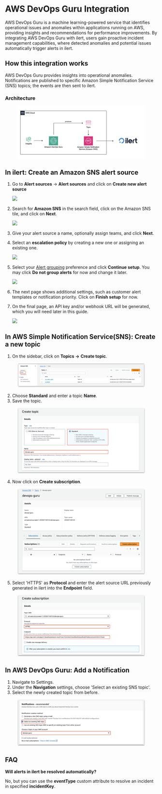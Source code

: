 # AWS DevOps Guru Integration

AWS DevOps Guru is a machine learning-powered service that identifies operational issues and anomalies within applications running on AWS, providing insights and recommendations for performance improvements. By integrating AWS DevOps Guru with ilert, users gain proactive incident management capabilities, where detected anomalies and potential issues automatically trigger alerts in ilert.

## How this integration works <a href="#create-alert-source" id="create-alert-source"></a>

AWS DevOps Guru provides insights into operational anomalies. Notifications are published to specific Amazon Simple Notification Service (SNS) topics; the events are then sent to ilert.

### Architecture <a href="#create-alert-source-2" id="create-alert-source-2"></a>

<figure><img src="../.gitbook/assets/image (2) (4) (1).png" alt=""><figcaption></figcaption></figure>

## In ilert: Create an Amazon SNS alert source <a href="#create-alert-source-2" id="create-alert-source-2"></a>

1.  Go to **Alert sources** -> **Alert sources** and click on **Create new alert source**

    ![](https://docs.ilert.com/~gitbook/image?url=https%3A%2F%2F3394882078-files.gitbook.io%2F%7E%2Ffiles%2Fv0%2Fb%2Fgitbook-x-prod.appspot.com%2Fo%2Fspaces%252F-M76ygPnS4HUcFSX8ulm%252Fuploads%252FjX0cS4q7woTXKajZmc1W%252FScreenshot%25202023-08-28%2520at%252010.21.10.png%3Falt%3Dmedia%26token%3D8ef3666b-84eb-4b51-abee-f07303313941\&width=768\&dpr=4\&quality=100\&sign=4247e46e\&sv=1)
2.  Search for **Amazon SNS** in the search field, click on the Amazon SNS tile, and click on **Next**.

    ![](https://docs.ilert.com/~gitbook/image?url=https%3A%2F%2F3394882078-files.gitbook.io%2F%7E%2Ffiles%2Fv0%2Fb%2Fgitbook-x-prod.appspot.com%2Fo%2Fspaces%252F-M76ygPnS4HUcFSX8ulm%252Fuploads%252FlXzQlJpaTFSR49AZk0xA%252FScreenshot%25202023-08-28%2520at%252010.24.23.png%3Falt%3Dmedia%26token%3Dcffeacb4-57b9-47d4-827d-b0f6b1afd914\&width=768\&dpr=4\&quality=100\&sign=c064114f\&sv=1)
3. Give your alert source a name, optionally assign teams, and click **Next**.
4.  Select an **escalation policy** by creating a new one or assigning an existing one.

    ![](https://docs.ilert.com/~gitbook/image?url=https%3A%2F%2F3394882078-files.gitbook.io%2F%7E%2Ffiles%2Fv0%2Fb%2Fgitbook-x-prod.appspot.com%2Fo%2Fspaces%252F-M76ygPnS4HUcFSX8ulm%252Fuploads%252FNnuZqONaIhbOf6fn4OkZ%252FScreenshot%25202023-08-28%2520at%252011.37.47.png%3Falt%3Dmedia%26token%3D8a74f7b5-5bd2-4eea-97fa-1c1dbb041333\&width=768\&dpr=4\&quality=100\&sign=a01e4bae\&sv=1)
5.  Select your [Alert grouping](https://docs.ilert.com/~/changes/vPSzQFfkdJCVWGT5AL1m/alerting/alert-sources#alert-grouping) preference and click **Continue setup**. You may click **Do not group alerts** for now and change it later.

    ![](https://docs.ilert.com/~gitbook/image?url=https%3A%2F%2F3394882078-files.gitbook.io%2F%7E%2Ffiles%2Fv0%2Fb%2Fgitbook-x-prod.appspot.com%2Fo%2Fspaces%252F-M76ygPnS4HUcFSX8ulm%252Fuploads%252FueugN4JgHn1c90ggFA6u%252FScreenshot%25202023-08-28%2520at%252011.38.24.png%3Falt%3Dmedia%26token%3Db8009daf-3ca8-4264-a6fa-e42ef7333205\&width=768\&dpr=4\&quality=100\&sign=4f5486f8\&sv=1)
6. The next page shows additional settings, such as customer alert templates or notification priority. Click on **Finish setup** for now.
7.  On the final page, an API key and/or webhook URL will be generated, which you will need later in this guide.

    ![](https://docs.ilert.com/~gitbook/image?url=https%3A%2F%2F3394882078-files.gitbook.io%2F%7E%2Ffiles%2Fv0%2Fb%2Fgitbook-x-prod.appspot.com%2Fo%2Fspaces%252F-M76ygPnS4HUcFSX8ulm%252Fuploads%252Fq8AY87k6gfWEvNXuyKx5%252Fil-1.png%3Falt%3Dmedia%26token%3D2a93f17d-fb37-4a50-a9ac-acd877b06582\&width=768\&dpr=4\&quality=100\&sign=b65be3a5\&sv=1)

## In AWS Simple Notification Service(SNS): Create a new topic <a href="#create-topic" id="create-topic"></a>

1. On the sidebar, click on **Topics** **->** **Create topic**.&#x20;

<figure><img src="../.gitbook/assets/1 (1) (1) (1) (1) (1) (1).png" alt=""><figcaption></figcaption></figure>

2. Choose **Standard** and enter a topic **Name**.
3. Save the topic.

<figure><img src="../.gitbook/assets/2 (1) (1) (1) (1) (1) (2).png" alt=""><figcaption></figcaption></figure>

4. Now click on **Create subscription**.

<figure><img src="../.gitbook/assets/3 (1) (1) (1) (1) (1).png" alt=""><figcaption></figcaption></figure>

5. Select 'HTTPS' as **Protocol** and enter the alert source URL previously generated in ilert into the **Endpoint** field.

<figure><img src="../.gitbook/assets/4 (1) (1) (1) (2).png" alt=""><figcaption></figcaption></figure>

## In AWS DevOps Guru: Add a Notification <a href="#create-topic" id="create-topic"></a>

1. Navigate to Settings.
2. Under the **Navigation** settings, choose 'Select an existing SNS topic'.
3. Select the newly created topic from before.

<figure><img src="../.gitbook/assets/5 (1) (2).png" alt=""><figcaption></figcaption></figure>

## FAQ <a href="#faq" id="faq"></a>

**Will alerts in ilert be resolved automatically?**

No, but you can use the **eventType** custom attribute to resolve an incident in specified **incidentKey**.
